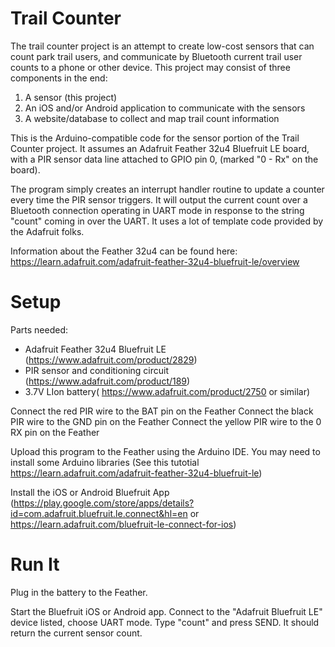 Trail Counter
=============

The trail counter project is an attempt to create low-cost sensors that can count park trail users, and communicate by Bluetooth current trail user counts to a phone or other device. This project may consist of three components in the end:

1. A sensor (this project)
2. An iOS and/or Android application to communicate with the sensors
3. A website/database to collect and map trail count information

This is the Arduino-compatible code for the sensor portion of the Trail Counter project. It assumes an Adafruit Feather 32u4 Bluefruit LE board, with a PIR sensor data line attached to GPIO pin 0, (marked "0 - Rx" on the board).

The program simply creates an interrupt handler routine to update a counter every time the PIR sensor triggers. It will output the current count over a Bluetooth connection operating in UART mode in response to the string "count" coming in over the UART. It uses a lot of template code provided by the Adafruit folks.

Information about the Feather 32u4 can be found here: https://learn.adafruit.com/adafruit-feather-32u4-bluefruit-le/overview

Setup
=====

Parts needed:

* Adafruit Feather 32u4 Bluefruit LE (https://www.adafruit.com/product/2829)
* PIR sensor and conditioning circuit (https://www.adafruit.com/product/189)
* 3.7V LIon battery( https://www.adafruit.com/product/2750 or similar)

Connect the red PIR wire to the BAT pin on the Feather
Connect the black PIR wire to the GND pin on the Feather
Connect the yellow PIR wire to the 0 RX pin on the Feather

Upload this program to the Feather using the Arduino IDE. You may need to install some Arduino libraries (See this tutotial https://learn.adafruit.com/adafruit-feather-32u4-bluefruit-le)

Install the iOS or Android Bluefruit App (https://play.google.com/store/apps/details?id=com.adafruit.bluefruit.le.connect&hl=en or https://learn.adafruit.com/bluefruit-le-connect-for-ios)

Run It
======

Plug in the battery to the Feather.

Start the Bluefruit iOS or Android app. Connect to the "Adafruit Bluefruit LE" device listed, choose UART mode.
Type "count" and press SEND. It should return the current sensor count.
